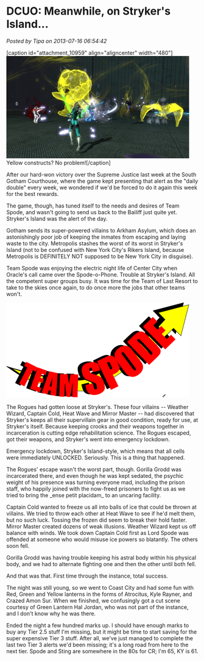 # DCUO: Meanwhile, on Stryker's Island...

*Posted by Tipa on 2013-07-16 06:54:42*

[caption id="attachment\_10959" align="aligncenter" width="480"][![Yellow constructs? No problem!](../uploads/2013/07/MADV114_DESIGNERDATA-PC-15-00.10.400-480x269.jpg)](../uploads/2013/07/MADV114_DESIGNERDATA-PC-15-00.10.400.jpg) Yellow constructs? No problem![/caption]

After our hard-won victory over the Supreme Justice last week at the South Gotham Courthouse, where the game kept presenting that alert as the "daily double" every week, we wondered if we'd be forced to do it again this week for the best rewards.

The game, though, has tuned itself to the needs and desires of Team Spode, and wasn't going to send us back to the Bailiff just quite yet. Stryker's Island was the alert of the day.

Gotham sends its super-powered villains to Arkham Asylum, which does an astonishingly poor job of keeping the inmates from escaping and laying waste to the city. Metropolis stashes the worst of its worst in Stryker's Island (not to be confused with New York City's Rikers Island, because Metropolis is DEFINITELY NOT supposed to be New York City in disguise).

Team Spode was enjoying the electric night life of Center City when Oracle's call came over the Spode-o-Phone. Trouble at Stryker's Island. All the competent super groups busy. It was time for the Team of Last Resort to take to the skies once again, to do once more the jobs that other teams won't.

[![Team SPODE!](../uploads/2013/07/spode.png)](../uploads/2013/07/spode.png)

The Rogues had gotten loose at Stryker's. These four villains -- Weather Wizard, Captain Cold, Heat Wave and Mirror Master -- had discovered that Stryker's keeps all their supervillain gear in good condition, ready for use, at Stryker's itself. Because keeping crooks and their weapons together in incarceration is cutting edge rehabilitation science. The Rogues escaped, got their weapons, and Stryker's went into emergency lockdown.

Emergency lockdown, Stryker's Island-style, which means that all cells were immediately UNLOCKED. Seriously. This is a thing that happened.

The Rogues' escape wasn't the worst part, though. Gorilla Grodd was incarcerated there, and even though he was kept sedated, the psychic weight of his presence was turning everyone mad, including the prison staff, who happily joined with the now-freed prisoners to fight us as we tried to bring the \_ense petit placidam\_ to an uncaring facility.

Captain Cold wanted to freeze us all into balls of ice that could be thrown at villains. We tried to throw each other at Heat Wave to see if he'd melt them, but no such luck. Tossing the frozen did seem to break their hold faster. Mirror Master created dozens of weak illusions. Weather Wizard kept us off balance with winds. We took down Captain Cold first as Lord Spode was offended at someone who would misuse ice powers so blatantly. The others soon fell.

Gorilla Grodd was having trouble keeping his astral body within his physical body, and we had to alternate fighting one and then the other until both fell.

And that was that. First time through the instance, total success.

The night was still young, so we went to Coast City and had some fun with Red, Green and Yellow lanterns in the forms of Atrocitus, Kyle Rayner, and Crazed Amon Sur. When we finished, we confusingly got a cut scene courtesy of Green Lantern Hal Jordan, who was not part of the instance, and I don't know why he was there.

Ended the night a few hundred marks up. I should have enough marks to buy any Tier 2.5 stuff I'm missing, but it might be time to start saving for the super expensive Tier 3 stuff. After all, we've just managed to complete the last two Tier 3 alerts we'd been missing; it's a long road from here to the next tier. Spode and Sting are somewhere in the 80s for CR; I'm 65, KY is 61.
